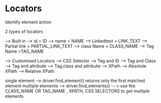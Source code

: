 Locators
==========================

Identify element
action

2 types of locators

--> Built in
    --> id = ID
    --> name = NAME
    --> Linkedtext = LINK_TEXT
    --> Partial link = PARTIAL_LINK_TEXT
    --> class Name = CLASS_NAME
    --> Tag Name =TAG_NAME

--> Customised Locators
    --> CSS Selector 
        --> Tag and ID
        --> Tag and Class
        --> Tag and attribute
        --> Tag,class and attribute
    --> XPath
        --> Absolute XPath
        --> Relative XPath


single element --> driver.find_element() returns only the first matched element
multiple elements --> driver.find_elements()
            -- > use the CLASS_NAME OR TAG_NAME , XPATH, CSS SELECTORS to get multiple elements



